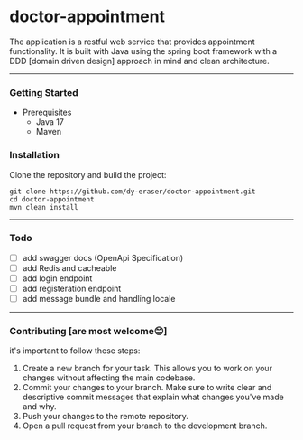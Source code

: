 # doctor-appointment

The application is a restful web service that provides appointment functionality. It is built with Java using the
spring boot framework with a DDD [domain driven design] approach in mind and clean architecture.

---

### Getting Started

- Prerequisites
    - Java 17
    - Maven

### Installation

Clone the repository and build the project:

```
git clone https://github.com/dy-eraser/doctor-appointment.git
cd doctor-appointment
mvn clean install
```

---

### Todo

- [ ] add swagger docs (OpenApi Specification)
- [ ] add Redis and cacheable
- [ ] add login endpoint
- [ ] add registeration endpoint
- [ ] add message bundle and handling locale

---

### Contributing [are most welcome😊]

it's important to follow these steps:

1. Create a new branch for your task. This allows you to work on your changes without affecting the main codebase.
2. Commit your changes to your branch. Make sure to write clear and descriptive commit messages that explain what
   changes you've made and why.
3. Push your changes to the remote repository.
4. Open a pull request from your branch to the development branch.
